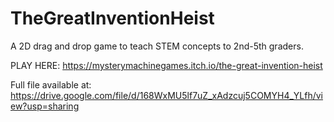 # TheGreatInventionHeist
A 2D drag and drop game to teach STEM concepts to 2nd-5th graders.

PLAY HERE: https://mysterymachinegames.itch.io/the-great-invention-heist

Full file available at: https://drive.google.com/file/d/168WxMU5lf7uZ_xAdzcuj5COMYH4_YLfh/view?usp=sharing
